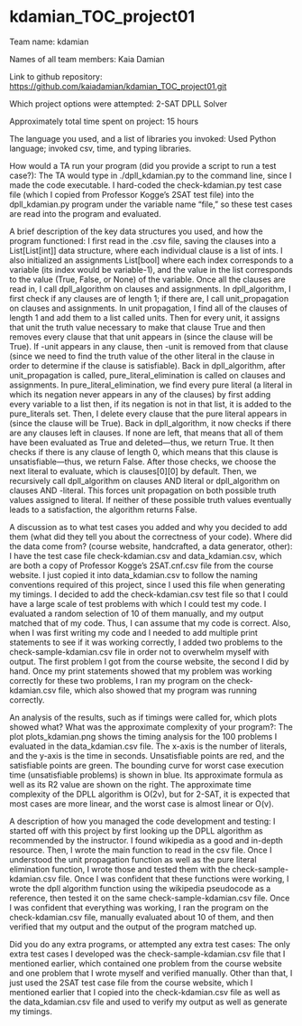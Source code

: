 # kdamian_TOC_project01

Team name: kdamian

Names of all team members: Kaia Damian

Link to github repository: https://github.com/kaiadamian/kdamian_TOC_project01.git

Which project options were attempted: 2-SAT DPLL Solver 

Approximately total time spent on project: 15 hours 

The language you used, and a list of libraries you invoked: Used Python language; invoked csv, time, and typing libraries.

How would a TA run your program (did you provide a script to run a test case?): The TA would type in ./dpll_kdamian.py to the command line, since I made the code executable. I hard-coded the check-kdamian.py test case file (which I copied from Professor Kogge’s 2SAT test file) into the dpll_kdamian.py program under the variable name “file,” so these test cases are read into the program and evaluated.

A brief description of the key data structures you used, and how the program functioned: I first read in the .csv file, saving the clauses into a List[List[int]] data structure, where each individual clause is a list of ints. I also initialized an assignments List[bool] where each index corresponds to a variable (its index would be variable-1), and the value in the list corresponds to the value (True, False, or None) of the variable. Once all the clauses are read in, I call dpll_algorithm on clauses and assignments. In dpll_algorithm, I first check if any clauses are of length 1; if there are, I call unit_propagation on clauses and assignments. In unit propagation, I find all of the clauses of length 1 and add them to a list called units. Then for every unit, it assigns that unit the truth value necessary to make that clause True and then removes every clause that that unit appears in (since the clause will be True). If -unit appears in any clause, then -unit is removed from that clause (since we need to find the truth value of the other literal in the clause in order to determine if the clause is satisfiable). Back in dpll_algorithm, after unit_propagation is called, pure_literal_elimination is called on clauses and assignments. In pure_literal_elimination, we find every pure literal (a literal in which its negation never appears in any of the clauses) by first adding every variable to a list then, if its negation is not in that list, it is added to the pure_literals set. Then, I delete every clause that the pure literal appears in (since the clause will be True). Back in dpll_algorithm, it now checks if there are any clauses left in clauses. If none are left, that means that all of them have been evaluated as True and deleted—thus, we return True. It then checks if there is any clause of length 0, which means that this clause is unsatisfiable—thus, we return False. After those checks, we choose the next literal to evaluate, which is clauses[0][0] by default. Then, we recursively call dpll_algorithm on clauses AND literal or dpll_algorithm on clauses AND -literal. This forces unit propagation on both possible truth values assigned to literal. If neither of these possible truth values eventually leads to a satisfaction, the algorithm returns False.

A discussion as to what test cases you added and why you decided to add them (what did they tell you about the correctness of your code). Where did the data come from? (course website, handcrafted, a data generator, other): I have the test case file check-kdamian.csv and data_kdamian.csv, which are both a copy of Professor Kogge’s 2SAT.cnf.csv file from the course website. I just copied it into data_kdamian.csv to follow the naming conventions required of this project, since I used this file when generating my timings. I decided to add the check-kdamian.csv test file so that I could have a large scale of test problems with which I could test my code. I evaluated a random selection of 10 of them manually, and my output matched that of my code. Thus, I can assume that my code is correct. Also, when I was first writing my code and I needed to add multiple print statements to see if it was working correctly, I added two problems to the check-sample-kdamian.csv file in order not to overwhelm myself with output. The first problem I got from the course website, the second I did by hand. Once my print statements showed that my problem was working correctly for these two problems, I ran my program on the check-kdamian.csv file, which also showed that my program was running correctly.

An analysis of the results, such as if timings were called for, which plots showed what? What was the approximate complexity of your program?: The plot plots_kdamian.png shows the timing analysis for the 100 problems I evaluated in the data_kdamian.csv file. The x-axis is the number of literals, and the y-axis is the time in seconds. Unsatisfiable points are red, and the satisfiable points are green. The bounding curve for worst case execution time (unsatisfiable problems) is shown in blue. Its approximate formula as well as its R2 value are shown on the right. The approximate time complexity of the DPLL algorithm is O(2v), but for 2-SAT, it is expected that most cases are more linear, and the worst case is almost linear or O(v).

A description of how you managed the code development and testing: I started off with this project by first looking up the DPLL algorithm as recommended by the instructor. I found wikipedia as a good and in-depth resource. Then, I wrote the main function to read in the csv file. Once I understood the unit propagation function as well as the pure literal elimination function, I wrote those and tested them with the check-sample-kdamian.csv file. Once I was confident that these functions were working, I wrote the dpll algorithm function using the wikipedia pseudocode as a reference, then tested it on the same check-sample-kdamian.csv file. Once I was confident that everything was working, I ran the program on the check-kdamian.csv file, manually evaluated about 10 of them, and then verified that my output and the output of the program matched up.

Did you do any extra programs, or attempted any extra test cases: The only extra test cases I developed was the check-sample-kdamian.csv file that I mentioned earlier, which contained one problem from the course website and one problem that I wrote myself and verified manually. Other than that, I just used the 2SAT test case file from the course website, which I mentioned earlier that I copied into the check-kdamian.csv file as well as the data_kdamian.csv file and used to verify my output as well as generate my timings.
